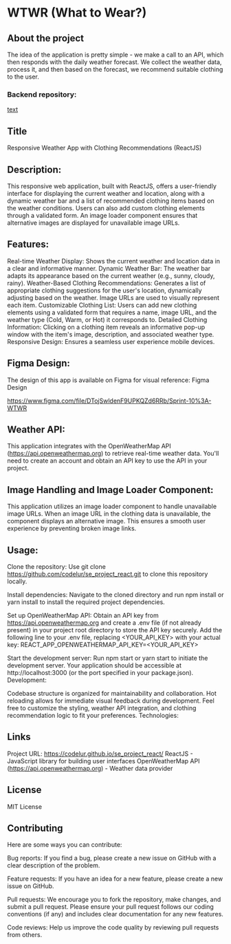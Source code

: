 # WTWR (What to Wear?)

## About the project

The idea of the application is pretty simple - we make a call to an API, which then responds with the daily weather forecast. We collect the weather data, process it, and then based on the forecast, we recommend suitable clothing to the user.

### Backend repository:
[text](https://github.com/codelur/se_project_express)

## Title

Responsive Weather App with Clothing Recommendations (ReactJS)

## Description:

This responsive web application, built with ReactJS, offers a user-friendly interface for displaying the current weather and location, along with a dynamic weather bar and a list of recommended clothing items based on the weather conditions. Users can also add custom clothing elements through a validated form. An image loader component ensures that alternative images are displayed for unavailable image URLs.

## Features:

Real-time Weather Display: Shows the current weather and location data in a clear and informative manner.
Dynamic Weather Bar: The weather bar adapts its appearance based on the current weather (e.g., sunny, cloudy, rainy).
Weather-Based Clothing Recommendations: Generates a list of appropriate clothing suggestions for the user's location, dynamically adjusting based on the weather. Image URLs are used to visually represent each item.
Customizable Clothing List: Users can add new clothing elements using a validated form that requires a name, image URL, and the weather type (Cold, Warm, or Hot) it corresponds to.
Detailed Clothing Information: Clicking on a clothing item reveals an informative pop-up window with the item's image, description, and associated weather type.
Responsive Design: Ensures a seamless user experience mobile devices.

## Figma Design:

The design of this app is available on Figma for visual reference: Figma Design

https://www.figma.com/file/DTojSwldenF9UPKQZd6RRb/Sprint-10%3A-WTWR

## Weather API:

This application integrates with the OpenWeatherMap API (https://api.openweathermap.org) to retrieve real-time weather data. You'll need to create an account and obtain an API key to use the API in your project.

## Image Handling and Image Loader Component:

This application utilizes an image loader component to handle unavailable image URLs. When an image URL in the clothing data is unavailable, the component displays an alternative image. This ensures a smooth user experience by preventing broken image links.

## Usage:

Clone the repository: Use git clone https://github.com/codelur/se_project_react.git to clone this repository locally.

Install dependencies: Navigate to the cloned directory and run npm install or yarn install to install the required project dependencies.

Set up OpenWeatherMap API: Obtain an API key from https://api.openweathermap.org and create a .env file (if not already present) in your project root directory to store the API key securely. Add the following line to your .env file, replacing <YOUR_API_KEY> with your actual key:
REACT_APP_OPENWEATHERMAP_API_KEY=<YOUR_API_KEY>

Start the development server: Run npm start or yarn start to initiate the development server. Your application should be accessible at http://localhost:3000 (or the port specified in your package.json).
Development:

Codebase structure is organized for maintainability and collaboration.
Hot reloading allows for immediate visual feedback during development.
Feel free to customize the styling, weather API integration, and clothing recommendation logic to fit your preferences.
Technologies:

## Links

Project URL: https://codelur.github.io/se_project_react/
ReactJS - JavaScript library for building user interfaces
OpenWeatherMap API (https://api.openweathermap.org) - Weather data provider

## License

MIT License

## Contributing

Here are some ways you can contribute:

Bug reports: If you find a bug, please create a new issue on GitHub with a clear description of the problem.

Feature requests: If you have an idea for a new feature, please create a new issue on GitHub.

Pull requests: We encourage you to fork the repository, make changes, and submit a pull request. Please ensure your pull request follows our coding conventions (if any) and includes clear documentation for any new features.

Code reviews: Help us improve the code quality by reviewing pull requests from others.
